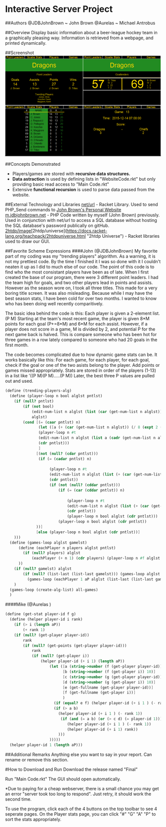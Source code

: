 # Interactive Server Project


##Authors
@JDBJohnBrown ~ John Brown
@Aurelas      ~ Michael Antrobus 


##Overview
Display basic information about a beer-league hockey team in a graphically pleasing way.
Information is retrieved from a webpage, and printed dynamically.

##Screenshot
![4 different views, downsized screenshot](ServerInteractive-4View-ScreenShot.png)



##Concepts Demonstrated
* Players/games are stored with **recursive data structures.**
* **Data astraction** is used by defining lists in "WebsiteCode.rkt" but only providing basic read access to "Main Code.rkt"
* Extensive **functional recursion** is used to parse data passed from the website.


##External Technology and Libraries
[net/url](https://docs.racket-lang.org/net/url.html "net/url") - Racket Library. Used to send PHP_Send commands to [John Brown's Personal Website](m.jdbjohnbrown.net)
[m.jdbjohnbrown.net](http:/m.jdbjohnbrown.net "PHP Code") - PHP Code written by myself (John Brown) previously. Used in conjunction with net/url to access a SQL database without hosting the SQL database's password publically on gitHub.
[2htdp/image](https://docs.racket-lang.org/teachpack/2htdpimage.html "2htdp Image")\[2htdp/universe](https://docs.racket-lang.org/teachpack/2htdpuniverse.html "2htdp Universe") - Racket libraries used to draw our GUI.

##Favorite Scheme Expressions
####John (@JDBJohnBrown)
My favorite part of my coding was my "trending players" algorithm. As a warning, it is not my prettiest code. By the time I finished it I was so done with it I couldn't neaten it up as I did to much else of our code.
The point of this code is to find who the most consistant players have been as of late. When I first created the base of our program, there were 3 different point leaders. I had the team high for goals, and two other players lead in points and assists. However as the season wore on, I took all three titles. This made for a very boring title screen. It was also misleading. Because while I may have the best season stats, I have been cold for over two months. I wanted to know who has been doing well recently comparitively.

The basic idea behind the code is this: 
Each player is given a 2-element list. (P M)
Starting at the team's most recent game, the player is given 8\*M points for each goal (P+=8\*M) and 6*M for each assist.
However, if a player does not score in a game, M is divided by 2, and potential P for the next game back is halved.
This is compare someone who has been hot for three games in a row lately compared to someone who had 20 goals in the first month.

The code becomes complicated due to how dynamic game stats can be.
It works basically like this: For each game, for each player, for each goal, check if the goal or one of the two asists belong to the player. Add points or games missed appropriately.
Stats are stored in order of the players (1-13) in a list like '((P M)(P M).....(P M))
Later, the best three P values are pulled out and used.
```scheme
(define (trending-players-alg)
  (define (player-loop n bool alglst pntlst)    
    (if (null? pntlst)
        (if (not bool)
            (edit-num-list n alglst (list (car (get-num-list n alglst)) (+ 1 (cadr (get-num-list n alglst)))))
            alglst)
        (cond [(= (caar pntlst) n)
               (let ([a (+ (car (get-num-list n alglst)) (/ 8 (expt 2 (cadr (get-num-list n alglst)))))])                 
               (player-loop n #t 
               (edit-num-list n alglst (list a (cadr (get-num-list n alglst))))
               (cdr pntlst)))
               ]
              [(not (null? (cdar pntlst)))
               (if (= (cadar pntlst) n)
                   
                    (player-loop n #t                                 
                    (edit-num-list n alglst (list (+ (car (get-num-list n alglst)) (/ 6 (expt 2 (cadr (get-num-list n alglst))))) (cadr (get-num-list n alglst))))
                    (cdr pntlst))
                    (if (not (null? (cddar pntlst)))
                        (if (= (car (cddar pntlst)) n)
                            
                            (player-loop n #t 
                            (edit-num-list n alglst (list (+ (car (get-num-list n alglst)) (/ 6 (expt 2 (cadr (get-num-list n alglst))))) (cadr (get-num-list n alglst))))
                            (cdr pntlst))
                            (player-loop n bool alglst (cdr pntlst)))
                        (player-loop n bool alglst (cdr pntlst))
              ))]
              [else (player-loop n bool alglst (cdr pntlst))]
    )))
  (define (games-loop alglst gamelst)
      (define (eachPlayer n players alglst pntlst)
        (if (null? players) alglst
            (eachPlayer (+ n 1) (cdr players) (player-loop n #f alglst pntlst) pntlst)
      ))
    (if (null? gamelst) alglst
        (if (null? (list-last (list-last gamelst))) (games-loop alglst (but-last gamelst))
          (games-loop (eachPlayer 1 aP alglst (list-last (list-last gamelst))) (but-last gamelst))))
    )
  (games-loop (create-alg-list) all-games)
  )
```
####Mike (@Aurelas )

```scheme
(define (get-stat player-id f g)
  (define (helper player-id i rank)
    (if (> i (length aP))
        (+ rank 1)
    (if (null? (get-player player-id))
        rank
        (if (null? (get-points (get-player player-id)))
            rank
            (if (null? (get-player i))
                (helper player-id (+ i 1) (length aP))
                    (let ([a (string->number (f (get-player player-id)) 10)]
                          [b (string->number (f (get-player i)) 10)]
                          [c (string->number (g (get-player player-id)) 10)]
                          [d (string->number (g (get-player i)) 10)]
                          [e (get-fullname (get-player player-id))]
                          [f (get-fullname (get-player i))]
                          )
                      (if (equal? e f) (helper player-id (+ i 1 ) (- rank 1))
                      (if (> a b)
                        (helper player-id (+ i 1 ) (- rank 1))
                         (if (and (= a b) (or (> c d) (= player-id 1)))
                            (helper player-id (+ i 1 ) (- rank 1))
                            (helper player-id (+ i 1) rank))
                        )))
                    ))))) 
  (helper player-id 1 (length aP)))
```

##Additional Remarks
Anything else you want to say in your report. Can rename or remove this section.

#How to Download and Run
Download the release named "Final"

Run "Main Code.rkt"
The GUI should open automatically. 

*Due to paying for a cheap webserver, there is a small chance you may get an error "server took too long to respond".
Just retry, it should work the second time.

To use the program, click each of the 4 buttons on the top toolbar to see 4 seperate pages.
On the Player stats page, you can click "#" "G" "A" "P" to sort the stats appropriately.
